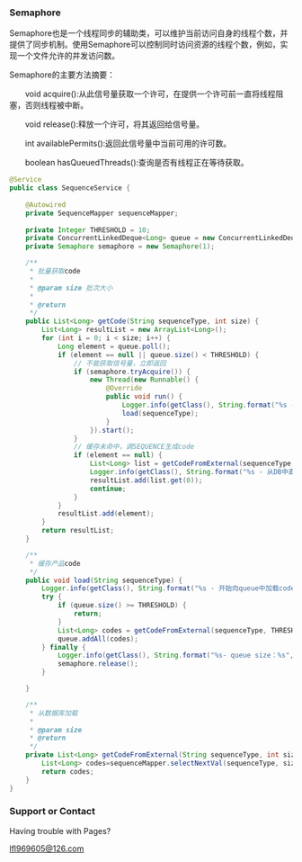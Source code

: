 ### Semaphore

Semaphore也是一个线程同步的辅助类，可以维护当前访问自身的线程个数，并提供了同步机制。使用Semaphore可以控制同时访问资源的线程个数，例如，实现一个文件允许的并发访问数。

Semaphore的主要方法摘要：

　　void acquire():从此信号量获取一个许可，在提供一个许可前一直将线程阻塞，否则线程被中断。

　　void release():释放一个许可，将其返回给信号量。

　　int availablePermits():返回此信号量中当前可用的许可数。

　　boolean hasQueuedThreads():查询是否有线程正在等待获取。
```java
@Service
public class SequenceService {
	
	@Autowired
	private SequenceMapper sequenceMapper;
	
	private Integer THRESHOLD = 10;
	private ConcurrentLinkedDeque<Long> queue = new ConcurrentLinkedDeque<Long>();
	private Semaphore semaphore = new Semaphore(1);

	/**
	 * 批量获取code
	 * 
	 * @param size 批次大小
	 *            
	 * @return
	 */
	public List<Long> getCode(String sequenceType, int size) {
		List<Long> resultList = new ArrayList<Long>();
		for (int i = 0; i < size; i++) {
			Long element = queue.poll();
			if (element == null || queue.size() < THRESHOLD) {
				// 不能获取信号量，立即返回
				if (semaphore.tryAcquire()) {
					new Thread(new Runnable() {
						@Override
						public void run() {
							Logger.info(getClass(), String.format("%s - 获取到信号量，开始向queue中加载code", Thread.currentThread().getName()));
							load(sequenceType);
						}
					}).start();
				}
				// 缓存未命中，调SEQUENCE生成code
				if (element == null) {
					List<Long> list = getCodeFromExternal(sequenceType, 1);
					Logger.info(getClass(), String.format("%s - 从DB中直接获取 - %s", Thread.currentThread().getName(), list.get(0)));
					resultList.add(list.get(0));
					continue;
				}
			}
			resultList.add(element);
		}
		return resultList;
	}

	/**
	 * 缓存产品code
	 */
	public void load(String sequenceType) {
		Logger.info(getClass(), String.format("%s - 开始向queue中加载code", Thread.currentThread().getName()));
		try {
			if (queue.size() >= THRESHOLD) {
				return;
			}
			List<Long> codes = getCodeFromExternal(sequenceType, THRESHOLD * 2);
			queue.addAll(codes);
		} finally {
			Logger.info(getClass(), String.format("%s- queue size：%s", Thread.currentThread().getName(), queue.size()));
			semaphore.release();
		}

	}

	/**
	 * 从数据库加载
	 * 
	 * @param size
	 * @return
	 */
	private List<Long> getCodeFromExternal(String sequenceType, int size) {
		List<Long> codes=sequenceMapper.selectNextVal(sequenceType, size);
		return codes;
	}
}
```


### Support or Contact

Having trouble with Pages?

lfl969605@126.com
